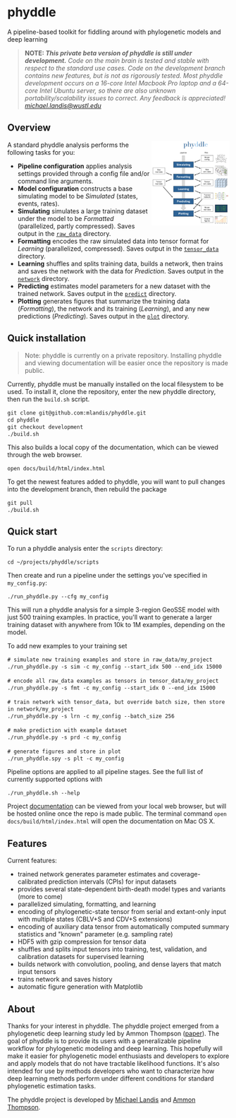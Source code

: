 # phyddle

A pipeline-based toolkit for fiddling around with phylogenetic models and deep learning 

> <b>NOTE: *This private beta version of phyddle is still under development.</b> Code on the main brain is tested and stable with respect to the standard use cases. Code on the development branch contains new features, but is not as rigorously tested. Most phyddle development occurs on a 16-core Intel Macbook Pro laptop and a 64-core Intel Ubuntu server, so there are also unknown portability/scalability issues to correct. Any feedback is appreciated! michael.landis@wustl.edu*


## Overview

<img align="right" src="https://github.com/landislab/landislab.github.io/blob/5bb4685a12ebf4c99dd773de6d87b44cc3c47090/assets/research/img/phyddle_pipeline.png?raw=true" width="35%">

A standard phyddle analysis performs the following tasks for you:

- **Pipeline configuration** applies analysis settings provided through a config file and/or command line arguments.
- **Model configuration** constructs a base simulating model to be *Simulated* (states, events, rates).
- **Simulating** simulates a large training dataset under the model to be *Formatted* (parallelized, partly compressed). Saves output in the [`raw_data`](workspace/raw_data) directory.
- **Formatting** encodes the raw simulated data into tensor format for *Learning* (parallelized, compressed). Saves output in the [`tensor_data`](workspace/tensor_data) directory.
- **Learning** shuffles and splits training data, builds a network, then trains and saves the network with the data for *Prediction*. Saves output in the [`network`](workspace/network) directory.
- **Predicting** estimates model parameters for a new dataset with the trained network. Saves output in the [`predict`](workspace/predict) directory.
- **Plotting** generates figures that summarize the training data (*Formatting*), the network and its training (*Learning*), and any new predictions (*Predicting*). Saves output in the [`plot`](workspace/plot) directory.


## Quick installation

> Note: phyddle is currently on a private repository. Installing phyddle and viewing documentation will be easier once the repository is made public.

Currently, phyddle must be manually installed on the local filesystem to be used.
To install it, clone the repository, enter the new phyddle directory, then run the `build.sh` script.

```shell
git clone git@github.com:mlandis/phyddle.git
cd phyddle
git checkout development
./build.sh
```

This also builds a local copy of the documentation, which can be viewed through the web browser.
```shell
open docs/build/html/index.html
```

To get the newest features added to phyddle, you will want to pull changes into the development branch, then rebuild the package
```shell
git pull
./build.sh
```


## Quick start

To run a phyddle analysis enter the `scripts` directory:
```shell
cd ~/projects/phyddle/scripts
```

Then create and run a pipeline under the settings you've specified in `my_config.py`:
```shell
./run_phyddle.py --cfg my_config
```

This will run a phyddle analysis for a simple 3-region GeoSSE model with just 500 training examples. In practice, you'll want to generate a larger training dataset with anywhere from 10k to 1M examples, depending on the model.

To add new examples to your training set
```shell
# simulate new training examples and store in raw_data/my_project
./run_phyddle.py -s sim -c my_config --start_idx 500 --end_idx 15000

# encode all raw_data examples as tensors in tensor_data/my_project
./run_phyddle.py -s fmt -c my_config --start_idx 0 --end_idx 15000

# train network with tensor_data, but override batch size, then store in network/my_project
./run_phyddle.py -s lrn -c my_config --batch_size 256

# make prediction with example dataset
./run_phyddle.py -s prd -c my_config

# generate figures and store in plot
./run_phyddle.spy -s plt -c my_config
```

Pipeline options are applied to all pipeline stages. See the full list of currently supported options with
```shell
./run_phyddle.sh --help
```

Project [documentation](docs/build/html/index.html) can be viewed from your local web browser, but will be hosted online once the repo is made public. The terminal command `open docs/build/html/index.html` will open the documentation on Mac OS X.

## Features

Current features:
- trained network generates parameter estimates and coverage-calibrated prediction intervals (CPIs) for input datasets
- provides several state-dependent birth-death model types and variants (more to come)
- parallelized simulating, formatting, and learning
- encoding of phylogenetic-state tensor from serial and extant-only input with multiple states (CBLV+S and CDV+S extensions)
- encoding of auxiliary data tensor from automatically computed summary statistics and "known" parameter (e.g. sampling rate)
- HDF5 with gzip compression for tensor data
- shuffles and splits input tensors into training, test, validation, and calibration datasets for supervised learning
- builds network with convolution, pooling, and dense layers that match input tensors
- trains network and saves history
- automatic figure generation with Matplotlib

## About
Thanks for your interest in phyddle. The phyddle project emerged from a phylogenetic deep learning study led by Ammon Thompson ([paper](https://www.biorxiv.org/content/10.1101/2023.02.08.527714v2)). The goal of phyddle is to provide its users with a generalizable pipeline workflow for phylogenetic modeling and deep learning. This hopefully will make it easier for phylogenetic model enthusiasts and developers to explore and apply models that do not have tractable likelihood functions. It's also intended for use by methods developers who want to characterize how deep learning methods perform under different conditions for standard phylogenetic estimation tasks.

The phyddle project is developed by [Michael Landis](https://landislab.org) and [Ammon Thompson](https://scholar.google.com/citations?user=_EpmmTwAAAAJ&hl=en&oi=ao).

